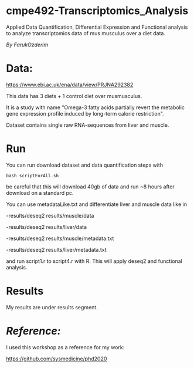 # cmpe492-Transcriptomics_Analysis

Applied Data Quantification, Differential Expression and Functional analysis to analyze transcriptomics data of mus musculus over a diet data.

_By FarukOzderim_  

# Data:  
https://www.ebi.ac.uk/ena/data/view/PRJNA292382

This data has 3 diets + 1 control diet over musmusculus. 

It is a study with name "Omega-3 fatty acids partially revert the metabolic gene expression profile induced by long-term calorie restriction". 

Dataset contains single raw RNA-sequences from liver and muscle.


# Run
You can run download dataset and data quantification steps with

```shell
bash scriptForAll.sh
```

be careful that this will download 40gb of data and run ~8 hours after download on a standard pc.

You can use metadataLike.txt and differentiate liver and muscle data like in 

-results/deseq2 results/muscle/data

-results/deseq2 results/liver/data

-results/deseq2 results/muscle/metadata.txt

-results/deseq2 results/liver/metadata.txt


and run script1.r to script4.r with R. This will apply deseq2 and functional analysis.

# Results


My results are under results segment.


# _Reference:_

I used this workshop as a reference for my work:

https://github.com/sysmedicine/phd2020
